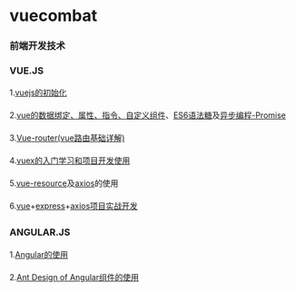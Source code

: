 # vuecombat

### 前端开发技术

### VUE.JS

<div style="line-height:26px;">
  <p>1.<a href='https://cn.vuejs.org/v2/guide/'>vuejs的初始化</a></p>
  <p>2.<a href='https://cn.vuejs.org/v2/guide/' target='_blank'>vue的数据绑定、属性、指令、自定义组件</a>、<a href='http://es6.ruanyifeng.com/' target='_blank'>ES6语法糖</a>及<a href='https://developer.mozilla.org/zh-CN/docs/Web/JavaScript/Reference/Global_Objects/Promise' target='_blank'>异步编程-Promise</a></p>
  <p>3.<a href='https://router.vuejs.org/zh/' target='_blank'>Vue-router(vue路由基础详解)</a></p>
  <p>4.<a href='https://vuex.vuejs.org/zh/guide/' target='_blank'>vuex的入门学习和项目开发使用</a></p>
  <p>5.<a href='https://github.com/pagekit/vue-resource' target='_blank'>vue-resource</a>及<a href='http://www.axios-js.com/' target='_blank'>axios</a>的使用</p>
  <p>6.<a href='https://cn.vuejs.org/' target='_blank'>vue</a>+<a href='http://www.expressjs.com.cn/' target='_blank'>express</a>+<a href='http://www.axios-js.com/' target='_blank'>axios项目实战开发</a></p>
</div>

### ANGULAR.JS

<div style="line-height:26px;">
  <p>1.<a href='https://www.angular.cn/' target='_blank'>Angular的使用</a></p>
  <p>2.<a href='https://ng.ant.design/docs/introduce/zh' target='_blank'>Ant Design of Angular组件的使用</a></p>
</div>
